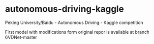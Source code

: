 # autonomous-driving-kaggle
Peking University/Baidu - Autonomous Driving - Kaggle competition

First model with modifications form original repor is available at branch 6VDNet-master
